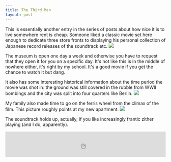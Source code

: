 ```yaml
---
title: The Third Man
layout: post
---
```


This is essentially another entry in the series of posts about how nice it is to live somewhere rent is cheap. Someone liked a classic movie set here enough to dedicate three store fronts to displaying his personal collection of Japanese record releases of the soundtrack etc.
![]({{site.baseurl}}/assets/images/3rd_man/poster.jpg)

The museum is open one day a week and otherwise you have to request that they open it for you on a specific day. It's not like this is in the middle of nowhere either, it's right by my school. It's a good movie if you get the chance to watch it but dang.

It also has some interesting historical information about the time period the movie was shot in: the ground was still covered in the rubble from WWII bombings and the city was split into four quarters like Berlin. 
![]({{site.baseurl}}/assets/images/3rd_man/quart.jpg)

My family also made time to go on the ferris wheel from the climax of the film. This picture roughly points at my new apartment.
![]({{site.baseurl}}/assets/images/3rd_man/wheel.jpg)

The soundtrack holds up, actually, if you like increasingly frantic zither playing (and I do, apparently).
<iframe src="https://open.spotify.com/embed/track/1jWbae7ESwl2fWHGwcLvLk?utm_source=generator&theme=0" width="100%" height="80" frameBorder="0" allowfullscreen="" allow="autoplay; clipboard-write; encrypted-media; fullscreen; picture-in-picture"></iframe>
